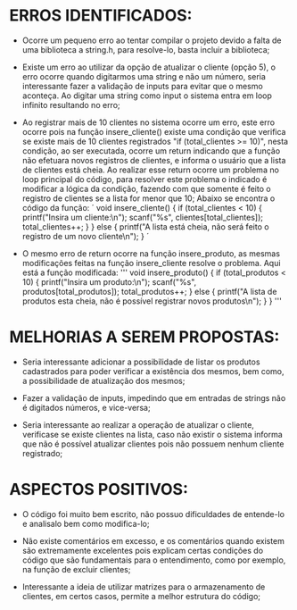 # ERROS IDENTIFICADOS:
* Ocorre um pequeno erro ao tentar compilar o projeto devido a falta de uma biblioteca a string.h, para resolve-lo, basta incluir a biblioteca;

* Existe um erro ao utilizar da opção de atualizar o cliente (opção 5), o erro ocorre quando digitarmos uma string e não um número, seria interessante fazer a validação de inputs para evitar que o mesmo aconteça. Ao digitar uma string como input o sistema entra em loop infinito resultando no erro; 

* Ao registrar mais de 10 clientes no sistema ocorre um erro, este erro ocorre pois na função insere_cliente() existe uma condição que verifica se existe mais de 10 clientes registrados "if (total_clientes >= 10)", nesta condição, ao ser executada, ocorre um return indicando que a função não efetuara novos registros de clientes, e informa o usuário que a lista de clientes está cheia. Ao realizar esse return ocorre um problema no loop principal do código, para resolver este problema o indicado é modificar a lógica da condição, fazendo com que somente é feito o registro de clientes se a lista for menor que 10; Abaixo se encontra o código da função:
´
void insere_cliente() {
    if (total_clientes < 10) {
        printf("Insira um cliente:\n");
        scanf("%s", clientes[total_clientes]);
        total_clientes++;
    }
}
else {
        printf("A lista está cheia, não será feito o registro de um novo cliente\n");
}
´
* O mesmo erro de return ocorre na função insere_produto, as mesmas modificações feitas na função insere_cliente resolve o problema. Aqui está a função modificada:
'''
void insere_produto() {
    if (total_produtos < 10) {
        printf("Insira um produto:\n");
        scanf("%s", produtos[total_produtos]);
        total_produtos++;
    }
    else {
        printf("A lista de produtos esta cheia, não é possível registrar novos produtos\n");
    }
}
'''

# MELHORIAS A SEREM PROPOSTAS:
* Seria interessante adicionar a possibilidade de listar os produtos cadastrados para poder verificar a existência dos mesmos, bem como, a possibilidade de atualização dos mesmos;

* Fazer a validação de inputs, impedindo que em entradas de strings não é digitados números, e vice-versa;

* Seria interessante ao realizar a operação de atualizar o cliente, verificase se existe clientes na lista, caso não existir o sistema informa que não é possível atualizar clientes pois não possuem nenhum cliente registrado;

# ASPECTOS POSITIVOS:
* O código foi muito bem escrito, não possuo dificuldades de entende-lo e analisalo bem como modifica-lo;

* Não existe comentários em excesso, e os comentários quando existem são extremamente excelentes pois explicam certas condições do código que são fundamentais para o entendimento, como por exemplo, na função de excluir clientes;

* Interessante a ideia de utilizar matrizes para o armazenamento de clientes, em certos casos, permite a melhor estrutura do código;
